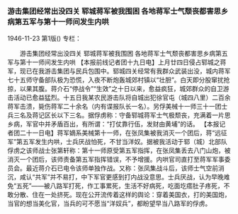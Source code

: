 ### 游击集团经常出没四关  郓城蒋军被我围困  各地蒋军士气颓丧都害思乡病第五军与第十一师间发生内哄

1946-11-23
第1版()
专栏：

　　游击集团经常出没四关
    郓城蒋军被我围困
    各地蒋军士气颓丧都害思乡病第五军与第十一师间发生内哄
    【本报前线记者团十九日电】上月廿四日侵占郓城之蒋军，现已在我游击集团与民兵包围中。郓城四关经常有我群众武装出没，城内蒋军七十五师守备部队极为恐慌，入夜不断炮轰城郊村镇以“壮胆”。白天即分股窜扰抢掠，以果其腹。蒋介石“停战令”“生效”之十日以来，愈益疯狂，城郊群众的自卫游击活动已愈益猛烈。十五日我某农民游击队将自城出犯徐官屯（城四八里）二百余蒋军击溃，毙伤蒋军二十余名（内有谍报队长一名）。另俘美械十一师三十一团士兵三名及蒋记区长以下三名。据俘虏称：守备郓城蒋军士气极颓丧，充满着一片思乡病，军官中并矛盾百出，有所谓：“打仗靠行伍，发财由黄埔”的话。
    【本报记者团二十一日电】蒋军嫡系美械第十一师，在张凤集被我消灭一个团后，蒋“远征军”第五军发生内哄，士兵厌战怕死，不甘当洋奴。据被我活动于郓（城）北部队俘虏之该师战士张第轩称：第十一师原受第五军指挥，在张凤集丢去八门山炮，被消灭一个团后，该师责备第五军指挥错误，不予增援。内哄官司直打至蒋军军事委员会。最近蒋介石已电令该师单独作战。又称：张凤集战斗后，该师士气空前消沉，咸认“共军”并不易打，中下军官更感到打内战没意思。士兵厌战，认为早晚难免“五死”——被八路军打死，作工事累死，生活不好病死，吃面圪瘩肚子疼死，不敢分散、住在一处挤死。现在公开流传着这样的舆论：穿着美国衣，打的美国炮，当官的想当美化官，当兵的可不愿当“洋奴兵”，都盼望早当八路军的俘虏。
